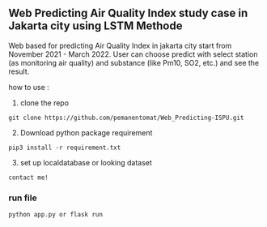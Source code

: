 ## Web Predicting Air Quality Index study case in Jakarta city using LSTM Methode

Web based for predicting Air Quality Index in jakarta city start from November 2021 - March 2022. User can choose predict with select station (as monitoring air quality) and substance (like Pm10, SO2, etc.) and see the result.

how to use :
1. clone the repo
```
git clone https://github.com/pemanentomat/Web_Predicting-ISPU.git
```
2. Download python package requirement
```
pip3 install -r requirement.txt
```
3. set up localdatabase or looking dataset
```
contact me!
```

### run file
```
python app.py or flask run
```
